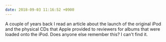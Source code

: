 ```yaml
---
date: 2018-09-03 11:16:52 +0900
---
```

A couple of years back I read an article about the launch of the original iPod and the physical CDs that Apple provided to reviewers for albums that were loaded onto the iPod. Does anyone else remember this? I can't find it.
